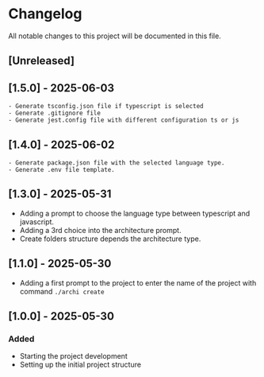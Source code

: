 # Changelog

All notable changes to this project will be documented in this file.

## [Unreleased]

## [1.5.0] - 2025-06-03
    - Generate tsconfig.json file if typescript is selected
    - Generate .gitignore file
    - Generate jest.config file with different configuration ts or js

## [1.4.0] - 2025-06-02
    - Generate package.json file with the selected language type.
    - Generate .env file template.

## [1.3.0] - 2025-05-31
- Adding a prompt to choose the language type between typescript and javascript. 
- Adding a 3rd choice into the architecture prompt.
- Create folders structure depends the architecture type.

## [1.1.0] - 2025-05-30
- Adding a first prompt to the project to enter the name of the project with command `./archi create`

## [1.0.0] - 2025-05-30
### Added
- Starting the project development
- Setting up the initial project structure